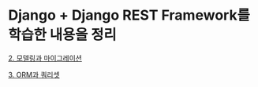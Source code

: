 # Django + Django REST Framework를 학습한 내용을 정리

[2. 모델링과 마이그레이션](./2.모델링과_마이그레이션.md)

[3. ORM과 쿼리셋](./3.ORM과_쿼리셋.md)
